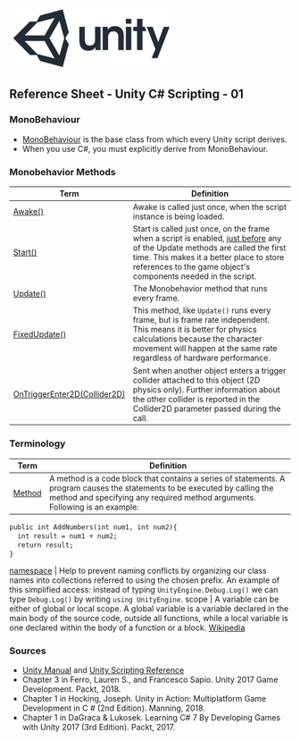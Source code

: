 

![unity logo](images/unity-logo-293w.png)

## Reference Sheet - Unity C# Scripting - 01


### MonoBehaviour

* [MonoBehaviour](https://docs.unity3d.com/ScriptReference/MonoBehaviour.html) is the base class from which every Unity script derives. 
* When you use C#, you must explicitly derive from MonoBehaviour.


### Monobehavior Methods

Term | Definition
--- | ---
[Awake()](https://docs.unity3d.com/ScriptReference/MonoBehaviour.Awake.html) | Awake is called just once, when the script instance is being loaded.
[Start()](https://docs.unity3d.com/ScriptReference/MonoBehaviour.Start.html) | Start is called just once, on the frame when a script is enabled, [just before](https://docs.unity3d.com/Manual/ExecutionOrder.html) any of the Update methods are called the first time. This makes it a better place to store references to the game object's components needed in the script.
[Update()](https://docs.unity3d.com/ScriptReference/MonoBehaviour.Update.html) | The Monobehavior method that runs every frame. 
[FixedUpdate()](https://docs.unity3d.com/ScriptReference/MonoBehaviour.FixedUpdate.html) | This method, like `Update()` runs every frame, but is frame rate independent. This means it is better for physics calculations because the character movement will happen at the same rate regardless of hardware performance. 
[OnTriggerEnter2D(Collider2D)](https://docs.unity3d.com/ScriptReference/MonoBehaviour.OnTriggerEnter2D.html) | Sent when another object enters a trigger collider attached to this object (2D physics only). Further information about the other collider is reported in the Collider2D parameter passed during the call.


### Terminology

Term | Definition
--- | ---
[Method](https://docs.microsoft.com/en-us/dotnet/csharp/programming-guide/classes-and-structs/methods) | A method is a code block that contains a series of statements. A program causes the statements to be executed by calling the method and specifying any required method arguments. Following is an example:
```
public int AddNumbers(int num1, int num2){
  int result = num1 + num2;
  return result;
}
```
[namespace](https://docs.unity3d.com/Manual/Namespaces.html) | Help to prevent naming conflicts by organizing our class names into collections referred to using the chosen prefix. An example of this simplified access: instead of typing `UnityEngine.Debug.Log()` we can type `Debug.Log()` by writing `using UnityEngine`.
scope | A variable can be either of global or local scope. A global variable is a variable declared in the main body of the source code, outside all functions, while a local variable is one declared within the body of a function or a block. [Wikipedia](https://en.wikipedia.org/wiki/Scope_(computer_science))




### Sources
* [Unity Manual](https://docs.unity3d.com/Manual/index.html) and [Unity Scripting Reference](https://docs.unity3d.com/ScriptReference/index.html)
* Chapter 3 in Ferro, Lauren S., and Francesco Sapio. Unity 2017 Game Development. Packt, 2018.
* Chapter 1 in Hocking, Joseph. Unity in Action: Multiplatform Game Development in C # (2nd Edition). Manning, 2018.
* Chapter 1 in DaGraca & Lukosek. Learning C# 7 By Developing Games with Unity 2017 (3rd Edition). Packt, 2017.
